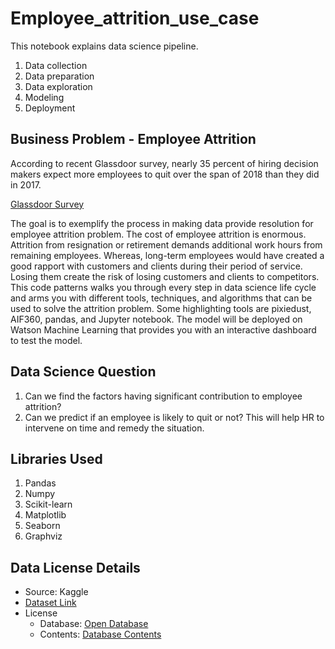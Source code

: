 # Employee_attrition_use_case

This notebook explains data science pipeline.

1. Data collection
2. Data preparation
3. Data exploration
4. Modeling
5. Deployment

## Business Problem - Employee Attrition

According to recent Glassdoor survey, nearly 35 percent of hiring decision makers expect more employees to quit over the span of 2018 than they did in 2017.

[Glassdoor Survey](https://www.glassdoor.com/about-us/glassdoor-survey-finds-more-employees-expected-to-quit-in-upcoming-year/)

The goal is to exemplify the process in making data provide resolution for employee attrition problem. The cost of employee attrition is enormous. Attrition from resignation or retirement demands additional work hours from remaining employees.
Whereas, long-term employees would have created a good rapport with customers and clients during their period of service. Losing them create the risk of losing customers and clients to competitors. This code patterns walks you through every step in data science life cycle and arms you with different tools, techniques, and algorithms that can be used to solve the attrition problem. Some highlighting tools are pixiedust, AIF360, pandas, and Jupyter notebook. The model will be deployed on Watson Machine Learning that provides you with an interactive dashboard to test the model.

## Data Science Question

1. Can we find the factors having significant contribution to employee attrition?
2. Can we predict if an employee is likely to quit or not? This will help HR to intervene on time and remedy the situation.

## Libraries Used

1. Pandas
2. Numpy
3. Scikit-learn
4. Matplotlib
5. Seaborn
6. Graphviz

## Data License Details

* Source: Kaggle
* [Dataset Link](https://www.kaggle.com/pavansubhasht/ibm-hr-analytics-attrition-dataset/home)
* License
  - Database: [Open Database](https://opendatacommons.org/licenses/odbl/1.0/)
  - Contents: [Database Contents](https://opendatacommons.org/licenses/dbcl/1.0/)




